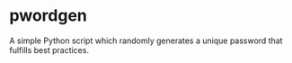 # pwordgen

A simple Python script which randomly generates a unique password that fulfills best practices.
